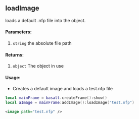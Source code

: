## loadImage
loads a default .nfp file into the object. 

#### Parameters: 
1. `string` the absolute file path

#### Returns:
1. `object` The object in use

#### Usage:
* Creates a default image and loads a test.nfp file
```lua
local mainFrame = basalt.createFrame():show()
local aImage = mainFrame:addImage():loadImage("test.nfp")
```
```xml
<image path="test.nfp" />
```